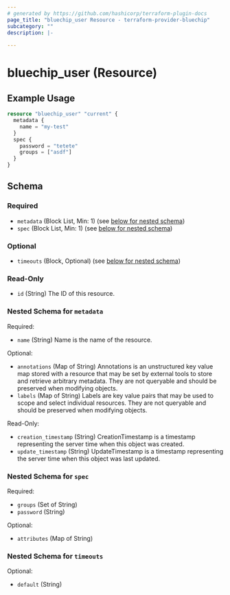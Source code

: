 ```yaml
---
# generated by https://github.com/hashicorp/terraform-plugin-docs
page_title: "bluechip_user Resource - terraform-provider-bluechip"
subcategory: ""
description: |-
  
---
```


# bluechip_user (Resource)



## Example Usage

```terraform
resource "bluechip_user" "current" {
  metadata {
    name = "my-test"
  }
  spec {
    password = "tetete"
    groups = ["asdf"]
  }
}
```

<!-- schema generated by tfplugindocs -->
## Schema

### Required

- `metadata` (Block List, Min: 1) (see [below for nested schema](#nestedblock--metadata))
- `spec` (Block List, Min: 1) (see [below for nested schema](#nestedblock--spec))

### Optional

- `timeouts` (Block, Optional) (see [below for nested schema](#nestedblock--timeouts))

### Read-Only

- `id` (String) The ID of this resource.

<a id="nestedblock--metadata"></a>
### Nested Schema for `metadata`

Required:

- `name` (String) Name is the name of the resource.

Optional:

- `annotations` (Map of String) Annotations is an unstructured key value map stored with a resource that may be set by external tools to store and retrieve arbitrary metadata. They are not queryable and should be preserved when modifying objects.
- `labels` (Map of String) Labels are key value pairs that may be used to scope and select individual resources. They are not queryable and should be preserved when modifying objects.

Read-Only:

- `creation_timestamp` (String) CreationTimestamp is a timestamp representing the server time when this object was created.
- `update_timestamp` (String) UpdateTimestamp is a timestamp representing the server time when this object was last updated.


<a id="nestedblock--spec"></a>
### Nested Schema for `spec`

Required:

- `groups` (Set of String)
- `password` (String)

Optional:

- `attributes` (Map of String)


<a id="nestedblock--timeouts"></a>
### Nested Schema for `timeouts`

Optional:

- `default` (String)
